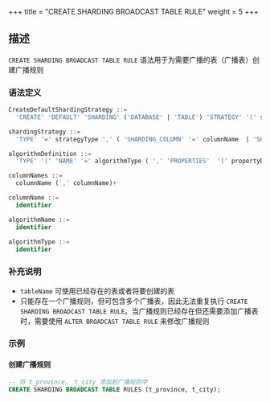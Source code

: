+++
title = "CREATE SHARDING BROADCAST TABLE RULE"
weight = 5
+++

## 描述

`CREATE SHARDING BROADCAST TABLE RULE` 语法用于为需要广播的表（广播表）创建广播规则

### 语法定义

```SQL
CreateDefaultShardingStrategy ::=
  'CREATE' 'DEFAULT' 'SHARDING' ('DATABASE' | 'TABLE') 'STRATEGY' '(' shardingStrategy ')'

shardingStrategy ::=
  'TYPE' '=' strategyType ',' ( 'SHARDING_COLUMN' '=' columnName  | 'SHARDING_COLUMNS' '=' columnNames ) ',' ( 'SHARDING_ALGORITHM' '=' algorithmName | algorithmDefinition )

algorithmDefinition ::=
  'TYPE' '(' 'NAME' '=' algorithmType ( ',' 'PROPERTIES'  '(' propertyDefinition  ')' )?')'  

columnNames ::=
  columnName (',' columnName)+

columnName ::=
  identifier

algorithmName ::=
  identifier
  
algorithmType ::=
  identifier
```

### 补充说明

- `tableName` 可使用已经存在的表或者将要创建的表
- 只能存在一个广播规则，但可包含多个广播表，因此无法重复执行 `CREATE SHARDING BROADCAST TABLE RULE`。当广播规则已经存在但还需要添加广播表时，需要使用 `ALTER BROADCAST TABLE RULE` 来修改广播规则

### 示例

#### 创建广播规则

```SQL
-- 将 t_province， t_city 添加到广播规则中 
CREATE SHARDING BROADCAST TABLE RULES (t_province, t_city);
```

